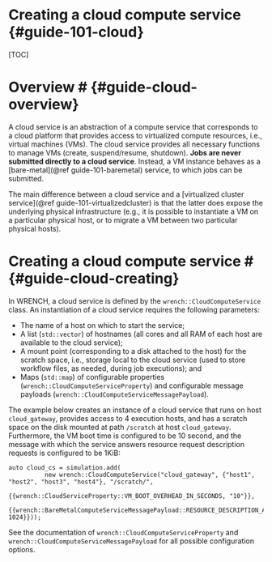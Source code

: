Creating a cloud compute service                        {#guide-101-cloud}
============

[TOC]

# Overview #            {#guide-cloud-overview}

A cloud service is an abstraction of a compute service that corresponds to a
cloud platform that provides access to virtualized compute resources, i.e., 
virtual machines (VMs). The cloud service provides all necessary functions
to manage VMs (create, suspend/resume, shutdown). 
**Jobs are never submitted directly to a cloud service**. Instead, 
a VM instance behaves as a [bare-metal](@ref guide-101-baremetal) service, to
which jobs can be submitted.

The main difference between a cloud service and a [virtualized cluster service](@ref guide-101-virtualizedcluster) is that the latter does expose the
underlying physical infrastructure (e.g., it is possible to instantiate a
VM on a particular physical host, or to migrate a VM between two particular
physical hosts).


# Creating a cloud compute service #        {#guide-cloud-creating}

In WRENCH, a cloud service is 
defined by the `wrench::CloudComputeService` class. An instantiation of a cloud
service requires the following parameters:

- The name of a host on which to start the service;
- A list (`std::vector`) of hostnames (all cores and all RAM of each host are available to the cloud service);
- A mount point (corresponding to a disk attached to the host) for the scratch space, i.e., storage local to the cloud service (used to store workflow files, as needed, during job executions); and
- Maps (`std::map`) of configurable properties (`wrench::CloudComputeServiceProperty`) and configurable message 
  payloads (`wrench::CloudComputeServiceMessagePayload`).

The example below creates an instance of a cloud service that runs 
on host `cloud_gateway`, provides access to 4 execution hosts, and has a scratch 
space on the disk mounted  at path `/scratch` at host `cloud_gateway`. 
Furthermore, the VM boot time  is
configured to be 10 second, and the message with which the service answers resource request description requests is configured to be 1KiB:


~~~~~~~~~~~~~{.cpp}
auto cloud_cs = simulation.add(
          new wrench::CloudComputeService("cloud_gateway", {"host1", "host2", "host3", "host4"}, "/scratch/",
                                   {{wrench::CloudServiceProperty::VM_BOOT_OVERHEAD_IN_SECONDS, "10"}},
                                   {{wrench::BareMetalComputeServiceMessagePayload::RESOURCE_DESCRIPTION_ANSWER_MESSAGE_PAYLOAD, 1024}}));
~~~~~~~~~~~~~

See the documentation of `wrench::CloudComputeServiceProperty` and
`wrench::CloudComputeServiceMessagePayload` for all possible configuration
options.
